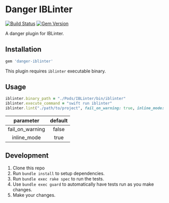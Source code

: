 # Danger IBLinter

[![Build Status](https://travis-ci.org/IBDecodable/danger-ruby-iblinter.svg?branch=master)](https://travis-ci.org/IBDecodable/danger-ruby-iblinter) [![Gem Version](https://badge.fury.io/rb/danger-iblinter.svg)](https://badge.fury.io/rb/danger-iblinter)

A danger plugin for IBLinter.

## Installation

```ruby
gem 'danger-iblinter'
```

This plugin requires `iblinter` executable binary.

## Usage

```ruby
iblinter.binary_path = "./Pods/IBLinter/bin/iblinter"
iblinter.execute_command = "swift run iblinter"
iblinter.lint("./path/to/project", fail_on_warning: true, inline_mode: true)
```

|     parameter   | default |
|:---------------:|:-------:|
| fail_on_warning |  false  |
|   inline_mode   |  true   |


## Development

1. Clone this repo
2. Run `bundle install` to setup dependencies.
3. Run `bundle exec rake spec` to run the tests.
4. Use `bundle exec guard` to automatically have tests run as you make changes.
5. Make your changes.
